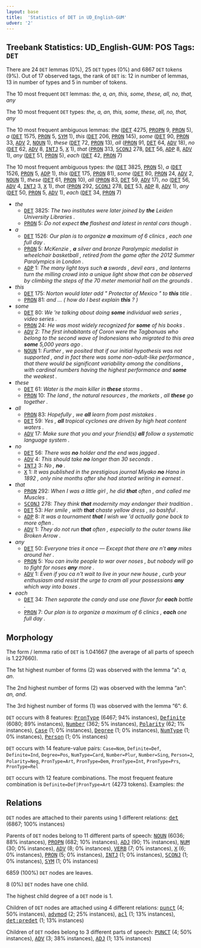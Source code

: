 ```yaml
---
layout: base
title:  'Statistics of DET in UD_English-GUM'
udver: '2'
---
```


## Treebank Statistics: UD_English-GUM: POS Tags: `DET`

There are 24 `DET` lemmas (0%), 25 `DET` types (0%) and 6867 `DET` tokens (9%).
Out of 17 observed tags, the rank of `DET` is: 12 in number of lemmas, 13 in number of types and 5 in number of tokens.

The 10 most frequent `DET` lemmas: <em>the, a, an, this, some, these, all, no, that, any</em>

The 10 most frequent `DET` types:  <em>the, a, an, this, some, these, all, no, that, any</em>

The 10 most frequent ambiguous lemmas: <em>the</em> (<tt><a href="en_gum-pos-DET.html">DET</a></tt> 4275, <tt><a href="en_gum-pos-PROPN.html">PROPN</a></tt> 9, <tt><a href="en_gum-pos-PRON.html">PRON</a></tt> 5), <em>a</em> (<tt><a href="en_gum-pos-DET.html">DET</a></tt> 1575, <tt><a href="en_gum-pos-PRON.html">PRON</a></tt> 5, <tt><a href="en_gum-pos-SYM.html">SYM</a></tt> 1), <em>this</em> (<tt><a href="en_gum-pos-DET.html">DET</a></tt> 206, <tt><a href="en_gum-pos-PRON.html">PRON</a></tt> 145), <em>some</em> (<tt><a href="en_gum-pos-DET.html">DET</a></tt> 90, <tt><a href="en_gum-pos-PRON.html">PRON</a></tt> 33, <tt><a href="en_gum-pos-ADV.html">ADV</a></tt> 2, <tt><a href="en_gum-pos-NOUN.html">NOUN</a></tt> 1), <em>these</em> (<tt><a href="en_gum-pos-DET.html">DET</a></tt> 72, <tt><a href="en_gum-pos-PRON.html">PRON</a></tt> 13), <em>all</em> (<tt><a href="en_gum-pos-PRON.html">PRON</a></tt> 91, <tt><a href="en_gum-pos-DET.html">DET</a></tt> 64, <tt><a href="en_gum-pos-ADV.html">ADV</a></tt> 18), <em>no</em> (<tt><a href="en_gum-pos-DET.html">DET</a></tt> 62, <tt><a href="en_gum-pos-ADV.html">ADV</a></tt> 8, <tt><a href="en_gum-pos-INTJ.html">INTJ</a></tt> 5, <tt><a href="en_gum-pos-X.html">X</a></tt> 1), <em>that</em> (<tt><a href="en_gum-pos-PRON.html">PRON</a></tt> 313, <tt><a href="en_gum-pos-SCONJ.html">SCONJ</a></tt> 278, <tt><a href="en_gum-pos-DET.html">DET</a></tt> 56, <tt><a href="en_gum-pos-ADP.html">ADP</a></tt> 8, <tt><a href="en_gum-pos-ADV.html">ADV</a></tt> 1), <em>any</em> (<tt><a href="en_gum-pos-DET.html">DET</a></tt> 51, <tt><a href="en_gum-pos-PRON.html">PRON</a></tt> 5), <em>each</em> (<tt><a href="en_gum-pos-DET.html">DET</a></tt> 42, <tt><a href="en_gum-pos-PRON.html">PRON</a></tt> 7)

The 10 most frequent ambiguous types:  <em>the</em> (<tt><a href="en_gum-pos-DET.html">DET</a></tt> 3825, <tt><a href="en_gum-pos-PRON.html">PRON</a></tt> 5), <em>a</em> (<tt><a href="en_gum-pos-DET.html">DET</a></tt> 1526, <tt><a href="en_gum-pos-PRON.html">PRON</a></tt> 5, <tt><a href="en_gum-pos-ADP.html">ADP</a></tt> 1), <em>this</em> (<tt><a href="en_gum-pos-DET.html">DET</a></tt> 175, <tt><a href="en_gum-pos-PRON.html">PRON</a></tt> 81), <em>some</em> (<tt><a href="en_gum-pos-DET.html">DET</a></tt> 80, <tt><a href="en_gum-pos-PRON.html">PRON</a></tt> 24, <tt><a href="en_gum-pos-ADV.html">ADV</a></tt> 2, <tt><a href="en_gum-pos-NOUN.html">NOUN</a></tt> 1), <em>these</em> (<tt><a href="en_gum-pos-DET.html">DET</a></tt> 61, <tt><a href="en_gum-pos-PRON.html">PRON</a></tt> 10), <em>all</em> (<tt><a href="en_gum-pos-PRON.html">PRON</a></tt> 83, <tt><a href="en_gum-pos-DET.html">DET</a></tt> 59, <tt><a href="en_gum-pos-ADV.html">ADV</a></tt> 17), <em>no</em> (<tt><a href="en_gum-pos-DET.html">DET</a></tt> 56, <tt><a href="en_gum-pos-ADV.html">ADV</a></tt> 4, <tt><a href="en_gum-pos-INTJ.html">INTJ</a></tt> 3, <tt><a href="en_gum-pos-X.html">X</a></tt> 1), <em>that</em> (<tt><a href="en_gum-pos-PRON.html">PRON</a></tt> 292, <tt><a href="en_gum-pos-SCONJ.html">SCONJ</a></tt> 278, <tt><a href="en_gum-pos-DET.html">DET</a></tt> 53, <tt><a href="en_gum-pos-ADP.html">ADP</a></tt> 8, <tt><a href="en_gum-pos-ADV.html">ADV</a></tt> 1), <em>any</em> (<tt><a href="en_gum-pos-DET.html">DET</a></tt> 50, <tt><a href="en_gum-pos-PRON.html">PRON</a></tt> 5, <tt><a href="en_gum-pos-ADV.html">ADV</a></tt> 1), <em>each</em> (<tt><a href="en_gum-pos-DET.html">DET</a></tt> 34, <tt><a href="en_gum-pos-PRON.html">PRON</a></tt> 7)


* <em>the</em>
  * <tt><a href="en_gum-pos-DET.html">DET</a></tt> 3825: <em>The two institutes were later joined by <b>the</b> Leiden University Libraries .</em>
  * <tt><a href="en_gum-pos-PRON.html">PRON</a></tt> 5: <em>Do not expect <b>the</b> flashest and latest in rental cars though .</em>
* <em>a</em>
  * <tt><a href="en_gum-pos-DET.html">DET</a></tt> 1526: <em>Our plan is to organize <b>a</b> maximum of 6 clinics , each one full day .</em>
  * <tt><a href="en_gum-pos-PRON.html">PRON</a></tt> 5: <em>McKenzie , <b>a</b> silver and bronze Paralympic medalist in wheelchair basketball , retired from the game after the 2012 Summer Paralympics in London .</em>
  * <tt><a href="en_gum-pos-ADP.html">ADP</a></tt> 1: <em>The many light toys such <b>a</b> swords , devil ears , and lanterns turn the milling crowd into a unique light show that can be observed by climbing the steps of the 70 meter memorial hall on the grounds .</em>
* <em>this</em>
  * <tt><a href="en_gum-pos-DET.html">DET</a></tt> 175: <em>Norton would later add " Protector of Mexico " to <b>this</b> title .</em>
  * <tt><a href="en_gum-pos-PRON.html">PRON</a></tt> 81: <em>and ... ( how do I best explain <b>this</b> ? )</em>
* <em>some</em>
  * <tt><a href="en_gum-pos-DET.html">DET</a></tt> 80: <em>We 're talking about doing <b>some</b> individual web series , video series .</em>
  * <tt><a href="en_gum-pos-PRON.html">PRON</a></tt> 24: <em>He was most widely recognized for <b>some</b> of his books .</em>
  * <tt><a href="en_gum-pos-ADV.html">ADV</a></tt> 2: <em>The first inhabitants of Coron were the Tagbanuas who belong to the second wave of Indonesians who migrated to this area <b>some</b> 5,000 years ago .</em>
  * <tt><a href="en_gum-pos-NOUN.html">NOUN</a></tt> 1: <em>Further , we posited that if our initial hypothesis was not supported , and in fact there was some non-adult-like performance , that there would be significant variability among the conditions , with cardinal numbers having the highest performance and <b>some</b> the weakest .</em>
* <em>these</em>
  * <tt><a href="en_gum-pos-DET.html">DET</a></tt> 61: <em>Water is the main killer in <b>these</b> storms .</em>
  * <tt><a href="en_gum-pos-PRON.html">PRON</a></tt> 10: <em>The land , the natural resources , the markets , all <b>these</b> go together .</em>
* <em>all</em>
  * <tt><a href="en_gum-pos-PRON.html">PRON</a></tt> 83: <em>Hopefully , we <b>all</b> learn from past mistakes .</em>
  * <tt><a href="en_gum-pos-DET.html">DET</a></tt> 59: <em>Yes , <b>all</b> tropical cyclones are driven by high heat content waters .</em>
  * <tt><a href="en_gum-pos-ADV.html">ADV</a></tt> 17: <em>Make sure that you and your friend(s) <b>all</b> follow a systematic language system .</em>
* <em>no</em>
  * <tt><a href="en_gum-pos-DET.html">DET</a></tt> 56: <em>There was <b>no</b> holder and the end was jagged .</em>
  * <tt><a href="en_gum-pos-ADV.html">ADV</a></tt> 4: <em>This should take <b>no</b> longer than 30 seconds .</em>
  * <tt><a href="en_gum-pos-INTJ.html">INTJ</a></tt> 3: <em>No , <b>no</b> .</em>
  * <tt><a href="en_gum-pos-X.html">X</a></tt> 1: <em>It was published in the prestigious journal Miyako <b>no</b> Hana in 1892 , only nine months after she had started writing in earnest .</em>
* <em>that</em>
  * <tt><a href="en_gum-pos-PRON.html">PRON</a></tt> 292: <em>When I was a little girl , he did <b>that</b> often , and called me Muscles .</em>
  * <tt><a href="en_gum-pos-SCONJ.html">SCONJ</a></tt> 278: <em>They think <b>that</b> modernity may endanger their tradition .</em>
  * <tt><a href="en_gum-pos-DET.html">DET</a></tt> 53: <em>Her smile , with <b>that</b> chaste yellow dress , so bashful .</em>
  * <tt><a href="en_gum-pos-ADP.html">ADP</a></tt> 8: <em>It was a tournament <b>that</b> I wish we 'd actually gone back to more often .</em>
  * <tt><a href="en_gum-pos-ADV.html">ADV</a></tt> 1: <em>They do not run <b>that</b> often , especially to the outer towns like Broken Arrow .</em>
* <em>any</em>
  * <tt><a href="en_gum-pos-DET.html">DET</a></tt> 50: <em>Everyone tries it once — Except that there are n’t <b>any</b> mites around her .</em>
  * <tt><a href="en_gum-pos-PRON.html">PRON</a></tt> 5: <em>You can invite people to war over noses , but nobody will go to fight for noses <b>any</b> more .</em>
  * <tt><a href="en_gum-pos-ADV.html">ADV</a></tt> 1: <em>Even if you ca n't wait to live in your new house , curb your enthusiasm and resist the urge to cram all your possessions <b>any</b> which way into boxes .</em>
* <em>each</em>
  * <tt><a href="en_gum-pos-DET.html">DET</a></tt> 34: <em>Then separate the candy and use one flavor for <b>each</b> bottle .</em>
  * <tt><a href="en_gum-pos-PRON.html">PRON</a></tt> 7: <em>Our plan is to organize a maximum of 6 clinics , <b>each</b> one full day .</em>

## Morphology

The form / lemma ratio of `DET` is 1.041667 (the average of all parts of speech is 1.227660).

The 1st highest number of forms (2) was observed with the lemma “a”: <em>a, an</em>.

The 2nd highest number of forms (2) was observed with the lemma “an”: <em>an, and</em>.

The 3rd highest number of forms (1) was observed with the lemma “6”: <em>6</em>.

`DET` occurs with 8 features: <tt><a href="en_gum-feat-PronType.html">PronType</a></tt> (6467; 94% instances), <tt><a href="en_gum-feat-Definite.html">Definite</a></tt> (6080; 89% instances), <tt><a href="en_gum-feat-Number.html">Number</a></tt> (362; 5% instances), <tt><a href="en_gum-feat-Polarity.html">Polarity</a></tt> (62; 1% instances), <tt><a href="en_gum-feat-Case.html">Case</a></tt> (1; 0% instances), <tt><a href="en_gum-feat-Degree.html">Degree</a></tt> (1; 0% instances), <tt><a href="en_gum-feat-NumType.html">NumType</a></tt> (1; 0% instances), <tt><a href="en_gum-feat-Person.html">Person</a></tt> (1; 0% instances)

`DET` occurs with 14 feature-value pairs: `Case=Nom`, `Definite=Def`, `Definite=Ind`, `Degree=Pos`, `NumType=Card`, `Number=Plur`, `Number=Sing`, `Person=2`, `Polarity=Neg`, `PronType=Art`, `PronType=Dem`, `PronType=Int`, `PronType=Prs`, `PronType=Rel`

`DET` occurs with 12 feature combinations.
The most frequent feature combination is `Definite=Def|PronType=Art` (4273 tokens).
Examples: <em>the</em>


## Relations

`DET` nodes are attached to their parents using 1 different relations: <tt><a href="en_gum-dep-det.html">det</a></tt> (6867; 100% instances)

Parents of `DET` nodes belong to 11 different parts of speech: <tt><a href="en_gum-pos-NOUN.html">NOUN</a></tt> (6036; 88% instances), <tt><a href="en_gum-pos-PROPN.html">PROPN</a></tt> (682; 10% instances), <tt><a href="en_gum-pos-ADJ.html">ADJ</a></tt> (90; 1% instances), <tt><a href="en_gum-pos-NUM.html">NUM</a></tt> (30; 0% instances), <tt><a href="en_gum-pos-ADV.html">ADV</a></tt> (8; 0% instances), <tt><a href="en_gum-pos-VERB.html">VERB</a></tt> (7; 0% instances), <tt><a href="en_gum-pos-X.html">X</a></tt> (6; 0% instances), <tt><a href="en_gum-pos-PRON.html">PRON</a></tt> (5; 0% instances), <tt><a href="en_gum-pos-INTJ.html">INTJ</a></tt> (1; 0% instances), <tt><a href="en_gum-pos-SCONJ.html">SCONJ</a></tt> (1; 0% instances), <tt><a href="en_gum-pos-SYM.html">SYM</a></tt> (1; 0% instances)

6859 (100%) `DET` nodes are leaves.

8 (0%) `DET` nodes have one child.

The highest child degree of a `DET` node is 1.

Children of `DET` nodes are attached using 4 different relations: <tt><a href="en_gum-dep-punct.html">punct</a></tt> (4; 50% instances), <tt><a href="en_gum-dep-advmod.html">advmod</a></tt> (2; 25% instances), <tt><a href="en_gum-dep-acl.html">acl</a></tt> (1; 13% instances), <tt><a href="en_gum-dep-det-predet.html">det:predet</a></tt> (1; 13% instances)

Children of `DET` nodes belong to 3 different parts of speech: <tt><a href="en_gum-pos-PUNCT.html">PUNCT</a></tt> (4; 50% instances), <tt><a href="en_gum-pos-ADV.html">ADV</a></tt> (3; 38% instances), <tt><a href="en_gum-pos-ADJ.html">ADJ</a></tt> (1; 13% instances)

